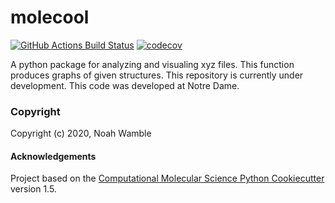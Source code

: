 molecool
==============================
[//]: # (Badges)
[![GitHub Actions Build Status](https://github.com/REPLACE_WITH_OWNER_ACCOUNT/molecool/workflows/CI/badge.svg)](https://github.com/REPLACE_WITH_OWNER_ACCOUNT/molecool/actions?query=workflow%3ACI)
[![codecov](https://codecov.io/gh/REPLACE_WITH_OWNER_ACCOUNT/molecool/branch/master/graph/badge.svg)](https://codecov.io/gh/REPLACE_WITH_OWNER_ACCOUNT/molecool/branch/master)


A python package for analyzing and visualing xyz files.
This function produces graphs of given structures. This repository is currently under development.
This code was developed at Notre Dame. 

### Copyright

Copyright (c) 2020, Noah Wamble


#### Acknowledgements

Project based on the
[Computational Molecular Science Python Cookiecutter](https://github.com/molssi/cookiecutter-cms) version 1.5.
